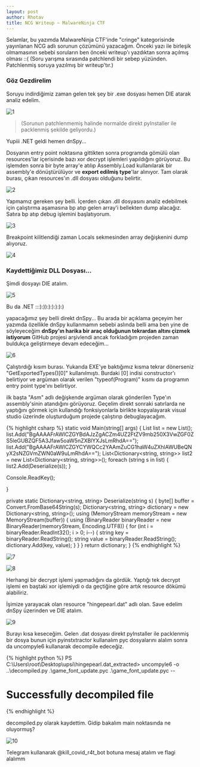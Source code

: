 ```yaml
---
layout: post
author: Rhotav
title: NCG Writeup ~ MalwareNinja CTF 
---
```


Selamlar, bu yazımda MalwareNinja CTF'inde "cringe" kategorisinde yayınlanan NCG adlı sorunun çözümünü yazacağım. Önceki yazı ile birleşik olmamasının sebebi soruların ben önceki writeup'ı yazdıktan sonra açılmış olması  ::(
(Soru yarışma sırasında patchlendi bir sebep yüzünden. Patchlenmiş soruya yazılmış bir writeup'tır.)

### Göz Gezdirelim
Soruyu indirdiğimiz zaman gelen tek şey bir .exe dosyası hemen DIE atarak analiz edelim.

![1](https://user-images.githubusercontent.com/54905232/103244241-6e8e1400-496d-11eb-9eae-a317bc990442.png)

>(Sorunun patchlenmemiş halinde normalde direkt pyInstaller ile packlenmiş şekilde geliyordu.)

Yupiii .NET geldi hemen dnSpy...

Dosyanın entry point noktasına gittikten sonra programda gömülü olan resources'lar içerisinde bazı xor decrypt işlemleri yapıldığını görüyoruz.
Bu işlemden sonra bir byte array'e atılıp Assembly.Load kullanılarak bir assembly'e dönüştürülüyor ve **export edilmiş type**'lar alınıyor. Tam olarak burası, çıkan resources'ın .dll dosyası olduğunu belirtir.

![2](https://user-images.githubusercontent.com/54905232/103244302-9d0bef00-496d-11eb-9fc5-93557918fb56.png)

Yapmamız gereken şey belli. İçerden çıkan .dll dosyasını analiz edebilmek için çalıştırma aşamasına bp atıp gelen array'i bellekten dump alacağız.
Satıra bp atıp debug işlemini başlatıyorum.

![3](https://user-images.githubusercontent.com/54905232/103244431-0d1a7500-496e-11eb-8797-11cd31e6b808.png)

Breakpoint kilitlendiği zaman Locals sekmesinden array değişkenini dump alıyoruz.

![4](https://user-images.githubusercontent.com/54905232/103244466-32a77e80-496e-11eb-9949-4814687c2d17.png)

### Kaydettiğimiz DLL Dosyası...

Şimdi dosyayı DIE atalım.

![5](https://user-images.githubusercontent.com/54905232/103244510-5074e380-496e-11eb-98dd-825bb4a76c24.png)

Bu da .NET :::):)):):):):):)

yapacağımız şey belli direkt dnSpy... Bu arada bir açıklama geçeyim her yazımda özellikle dnSpy kullanmamın sebebi aslında belli ama ben yine de söyleyeceğim **dnSpy'ın harika bir araç olduğunun tekrardan altını çizmek istiyorum** GitHub projesi arşivlendi ancak forkladığım projeden zaman buldukça geliştirmeye devam edeceğim...

![6](https://user-images.githubusercontent.com/54905232/103244607-9cc02380-496e-11eb-8d8a-70c1f221cf3b.png)

Çalıştırdığı kısım burası. Yukarıda EXE'ye baktığımız kısma tekrar dönerseniz "GetExportedTypes()[0]" kullanılmıştı. Burdaki [0] indisi constructor'ı belirtiyor ve argüman olarak verilen "typeof(Program)" kısmı da programın entry point type'ını belirtiyor.

ilk başta "Asm" adlı değişkende argüman olarak gönderilen Type'ın assembly'sinin atandığını görüyoruz. Geçelim direkt sonraki satırlarda ne yaptığını görmek için kullandığı fonksiyonlarla birlikte kopyalayarak visual studio üzerinde oluşturduğum projede çalıştırıp debuglayacağım.

{% highlight csharp %}
static void Main(string[] args)
{
    List<string> list = new List<string>();
    list.Add("BgAAAAFrAWICZGYBdAJzZgACZm4UZ2FtZV9mb250X3VwZGF0ZS5leGUBZQF5A3Jfaw5oaW5nZXBlYXJsLmRhdA==");
    list.Add("BgAAAAFrAWICZGYCYWQCc2YAAmZuCG1haW4uZXhlAWUBeQNyX2sNZGVmZWN0aW9uLmRhdA==");
    List<Dictionary<string, string>> list2 = new List<Dictionary<string, string>>();
    foreach (string s in list)
    {
        list2.Add(Deserialize(s));
    }

Console.ReadKey();

}

private static Dictionary<string, string> Deserialize(string s)
{
  byte[] buffer = Convert.FromBase64String(s);
	Dictionary<string, string> dictionary = new Dictionary<string, string>();
	using (MemoryStream memoryStream = new MemoryStream(buffer))
	{
	using (BinaryReader binaryReader = new BinaryReader(memoryStream, Encoding.UTF8))
	{
	  for (int i = binaryReader.ReadInt32(); i > 0; i--)
	  {
	    string key = binaryReader.ReadString();
	    string value = binaryReader.ReadString();
			dictionary.Add(key, value);
		}
	}
}
	return dictionary;
}
{% endhighlight %}

![7](https://user-images.githubusercontent.com/54905232/103244752-0d674000-496f-11eb-835e-1e811530c960.png)

![8](https://user-images.githubusercontent.com/54905232/103244794-2a9c0e80-496f-11eb-8c0e-7918d6bf56d4.png)

Herhangi bir decrypt işlemi yapmadığını da gördük. Yaptığı tek decrypt işlemi en baştaki xor işlemiydi o da geçtiğine göre artık resource dökümü alabiliriz.

İşimize yarayacak olan resource "hingepearl.dat" adlı olan. Save edelim dnSpy üzerinden ve DIE atalım.

![9](https://user-images.githubusercontent.com/54905232/103244894-72bb3100-496f-11eb-913e-9613566510ab.png)

Burayı kısa keseceğim. Gelen .dat dosyası direkt pyInstaller ile packlenmiş bir dosya bunun için pyinstxtractor kullanalım pyc dosyalarını alalım sonra da uncompyle6 kullanarak decompile edeceğiz.

{% highlight python %}
PS C:\Users\root\Desktop\upsi\hingepearl.dat_extracted> uncompyle6 -o ..\decompiled.py .\game_font_update.pyc
.\game_font_update.pyc --
# Successfully decompiled file
{% endhighlight %}

decompiled.py olarak kaydettim. Gidip bakalım main noktasında ne oluyormuş?

![10](https://user-images.githubusercontent.com/54905232/103245151-4e138900-4970-11eb-9a70-aab7795dc1f9.png)

Telegram kullanarak @kill_covid_r4t_bot botuna mesaj atalım ve flagi alalımm
